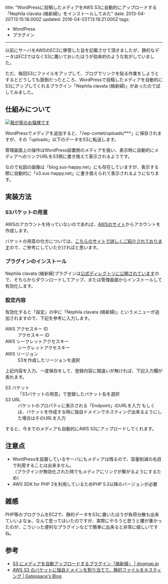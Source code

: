 title: "WordPressに投稿したメディアをAWS S3に自動的にアップロードする「Nephila clavata (絡新婦)」をインストールしてみた"
date: 2013-04-20T13:15:18.000Z
updated: 2016-04-03T13:18:21.000Z
tags: 
  - WordPress
  - プラグイン
---

以前にサーバをAWSのEC2に移管した旨を記載させて頂きましたが、静的なデータはEC2ではなくS3に置いておいたほうが効率的のような気がしていました。

ただ、毎回S3にファイルをアップして、ブログでリンクを貼る作業をしようとするとどうしても面倒だったところ、WordPressで投稿したメディアを自動的にS3にアップしてくれるプラグイン「Nephila clavata (絡新婦)」があったので試してみました。


## 仕組みについて

[![我が家のお猫様です](/content/images/2016/04/photo.jpg)](/content/images/2016/04/photo.jpg)

WordPressでメディアを追加すると、「/wp-contet/uploads/***」に保存されますが、その「uploads」以下のデータをS3に転送します。

管理画面上の操作はWordPress設置側のメディアを扱い、表示時に自動的にメディアへのリンクURLをS3側に書き換えて表示されるようです。

なので右図の画像は「blog.sus-happy.net」にも存在していますが、表示する際に自動的に「s3.sus-happy.net」に書き換えられて表示されるようになります。


## 実装方法

### S3バケットの用意

AWSのアカウントを持っていないのであれば、[AWSのサイト](http://aws.amazon.com/jp/)からアカウントを作成します。

バケットの用意の仕方については、[こちらのサイトで詳しくご紹介されております](http://gatespace.jp/2013/03/05/aws-s3-static-site/)ので、ご参考にしていただければと思います。

### プラグインのインストール

Nephila clavata (絡新婦)プラグインは[公式ディレクトリに公開されています](http://wordpress.org/extend/plugins/nephila-clavata/)ので、そちらからダウンロードしてアップ、または管理画面からインストールして有効化します。

### 設定内容

有効化すると「設定」の中に「Nephila clavata (絡新婦)」というメニューが追加されますので、下記を参考に入力します。

<dl><dt>AWS アクセスキー ID</dt><dd>アクセスキー ID</dd><dt>AWS シークレットアクセスキー</dt><dd>シークレットアクセスキー</dd><dt>AWS リージョン</dt><dd>S3を作成したリージョンを選択</dd></dl>上記内容を入力、一度保存をして、登録内容に間違いが無ければ、下記入力欄が表れます。

<dl><dt>S3 バケット</dt><dd>「S3バケットの用意」で登録したバケット名を選択</dd><dt>S3 URL</dt><dd>バケットのプロパティに表示される「Endpoint」のURLを入力  
 もしくは、バケットを作成する時に独自ドメインでホスティング出来るようにした場合はそのURLを入力</dd></dl>すると、今までのメディアも自動的にAWS S3にアップロードしてくれます。


## 注意点

- WordPressを設置しているサーバにもメディアは残るので、容量削減の名目で利用することは出来ません。  
 （プラグインが無効化された時でもメディアにリンクが繋がるようにするため）
- AWS SDK for PHP 2を利用しているためPHP 5.3以降のバージョンが必要


## 雑感

PHP等のプログラムをEC2で、静的データをS3に置いたほうが負荷分散も出来ていいよなぁ、なんて思ってはいたのですが、実際にやろうと思うと腰が重かったのが、こういった便利なプラグインなどで簡単に出来ると非常に嬉しいですね。


## 参考

- [S3 にメディアを自動アップロードするプラグイン「絡新婦」 | dogmap.jp](http://dogmap.jp/2013/03/01/nephila-clavata/)
- [AWS S3 のバケットに独自ドメインを割り当てて、静的ファイルをホスティング | Gatespace's Blog](http://gatespace.jp/2013/03/05/aws-s3-static-site/)